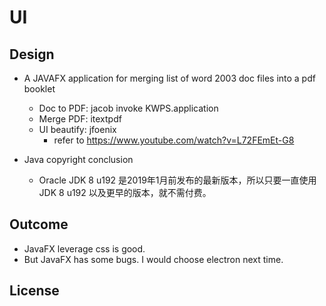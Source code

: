 # UI

## Design
- A JAVAFX application for merging list of word 2003 doc files into a pdf booklet
  - Doc to PDF: jacob invoke KWPS.application
  - Merge PDF: itextpdf
  - UI beautify: jfoenix  
    - refer to https://www.youtube.com/watch?v=L72FEmEt-G8

- Java copyright conclusion
    - Oracle JDK 8 u192 是2019年1月前发布的最新版本，所以只要一直使用 JDK 8 u192 以及更早的版本，就不需付费。

## Outcome
- JavaFX leverage css is good.
- But JavaFX has some bugs. I would choose electron next time.

## License
